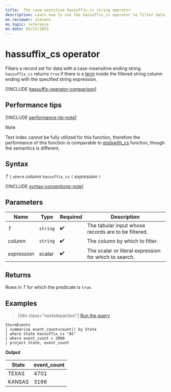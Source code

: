 ```yaml
---
title:  The case-sensitive hassuffix_cs string operator
description: Learn how to use the hassuffix_cs operator to filter data with a case-sensitive suffix string.
ms.reviewer: alexans
ms.topic: reference
ms.date: 03/12/2023
---
```

# hassuffix_cs operator

Filters a record set for data with a case-insensitive ending string. `hassuffix_cs` returns `true` if there is a [term](datatypes-string-operators.md#what-is-a-term) inside the filtered string column ending with the specified string expression.

[!INCLUDE [hassuffix-operator-comparison](../../includes/hassuffix-operator-comparison.md)]

## Performance tips

[!INCLUDE [performance-tip-note](../../includes/performance-tip-note.md)]

> [!NOTE]
> Text index cannot be fully utilized for this function, therefore the performance of this function is comparable to [endswith_cs](endswith-cs-operator.md) function, though the semantics is different.

## Syntax

*T* `|` `where` *column* `hassuffix_cs` `(` *expression* `)`

[!INCLUDE [syntax-conventions-note](../../includes/syntax-conventions-note.md)]

## Parameters

|Name|Type|Required|Description|
|--|--|--|--|
|*T* | `string` |  :heavy_check_mark: | The tabular input whose records are to be filtered.|
|*column* | `string` |  :heavy_check_mark: | The column by which to filter.|
|*expression* | scalar |  :heavy_check_mark: | The scalar or literal expression for which to search.|

## Returns

Rows in *T* for which the predicate is `true`.

## Examples  

> [!div class="nextstepaction"]
> <a href="https://dataexplorer.azure.com/clusters/help/databases/Samples?query=H4sIAAAAAAAAAwsuyS/KdS1LzSsp5qpRKC7NzU0syqxKVUgFCcUn55fmldiCSQ1NhaRKheCSxJJUoMLyjNSiVAhPISOxuLg0LS2zIj65WEHJMVgJLo9kiIKdgpGBgQFQqqAoPys1uQSiWQdZDQCa6WLOjAAAAA==" target="_blank">Run the query</a>

```kusto
StormEvents
| summarize event_count=count() by State
| where State hassuffix_cs "AS"
| where event_count > 2000
| project State, event_count
```

**Output**

|State|event_count|
|-----|-----------|
|TEXAS|4701|
|KANSAS|3166|
